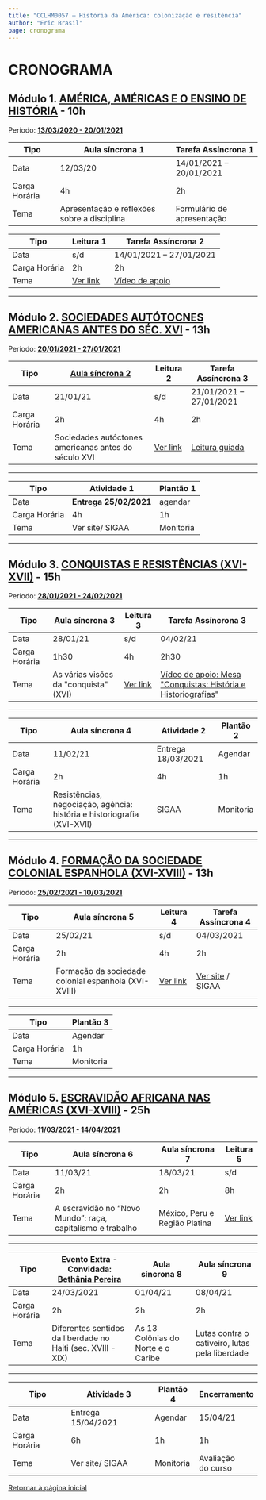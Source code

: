 ```yaml
---
title: "CCLHM0057 – História da América: colonização e resitência"
author: "Eric Brasil"
page: cronograma
---
```


# CRONOGRAMA

## Módulo 1. [AMÉRICA, AMÉRICAS E O ENSINO DE HISTÓRIA](modulo1/m1.md) - 10h

Período: **<u>13/03/2020 - 20/01/2021</u>**

| Tipo          | Aula síncrona 1                             | Tarefa Assíncrona 1        |
| ------------- | ------------------------------------------- | -------------------------- |
| Data          | 12/03/20                                    | 14/01/2021 – 20/01/2021    |
| Carga Horária | 4h                                          | 2h                         |
| Tema          | Apresentação e reflexões sobre a disciplina | Formulário de apresentação |

| Tipo          | Leitura 1                   | Tarefa Assíncrona 2     |
| ------------- | --------------------------- | ----------------------- |
| Data          | s/d                         | 14/01/2021 – 27/01/2021 |
| Carga Horária | 2h                          | 2h                      |
| Tema          | [Ver link](modulo1/biblio1) | [Vídeo de apoio](https://www.youtube.com/watch?v=hMX8ITv40K8)          |

***

## Módulo 2. [SOCIEDADES AUTÓTOCNES AMERICANAS ANTES DO SÉC. XVI](modulo2/m2.md) - 13h

Período: **<u>20/01/2021 - 27/01/2021</u>**

| Tipo          | [Aula síncrona 2](https://ericbrasiln.github.io/america_colonial_2020.1/#/8)                                      | Leitura 2    | Tarefa Assíncrona 3     |
| ------------- | ---------------------------------------------------- | ------------ | ----------------------- |
| Data          | 21/01/21                                             | s/d          | 21/01/2021 – 27/01/2021 |
| Carga Horária | 2h                                                   | 4h           | 2h                      |
| Tema          | Sociedades autóctones americanas antes do século XVI | [Ver link](modulo2/biblio2.md) | [Leitura guiada](modulo2/ta3.md)        |

***

| Tipo          | Atividade 1            | Plantão 1 |
| ------------- | ---------------------- | --------- |
| Data          | **Entrega 25/02/2021** | agendar   |
| Carga Horária | 4h                     | 1h        |
| Tema          | Ver site/ SIGAA        | Monitoria |

***

## Módulo 3. [CONQUISTAS E RESISTÊNCIAS (XVI-XVII)](modulo3/m3.md) - 15h

Período: **<u>28/01/2021 - 24/02/2021</u>**

| Tipo          | Aula síncrona 3                       | Leitura 3    | Tarefa Assíncrona 3 |
| ------------- | ------------------------------------- | ------------ | ------------------- |
| Data          | 28/01/21                              | s/d          | 04/02/21            |
| Carga Horária | 1h30                                    | 4h           | 2h30                  |
| Tema          | As várias visões da "conquista" (XVI) | [Ver link](modulo3/biblio3.md) | [Vídeo de apoio: Mesa "Conquistas: História e Historiografias"](https://youtu.be/n58_W95F6xY?t=894)      |

***

| Tipo          | Aula síncrona 4 | Atividade 2                                                  | Plantão 2        |
| ------------- | --------------- | ------------------------------------------------------------ | ---------------- |
| Data          | 11/02/21        | Entrega 18/03/2021                                           | Agendar          |
| Carga Horária | 2h              | 4h                                                           | 1h               |
| Tema          | Resistências, negociação, agência: história e historiografia (XVI-XVII)  | SIGAA | Monitoria |

***

## Módulo 4. [FORMAÇÃO DA SOCIEDADE COLONIAL ESPANHOLA (XVI-XVIII)](modulo4/m4.md) - 13h

Período: **<u>25/02/2021 - 10/03/2021</u>**

| Tipo          | Aula síncrona 5                                       | Leitura 4    | Tarefa Assíncrona 4 |
| ------------- | ----------------------------------------------------- | ------------ | ------------------- |
| Data          | 25/02/21                                              | s/d          | 04/03/2021                 |
| Carga Horária | 2h                                                    | 4h           | 2h                  |
| Tema          | Formação da sociedade colonial espanhola (XVI-XVIII) | [Ver link](modulo4/biblio4.md) | [Ver site](docs/modulo4/ta4.md) / SIGAA    |

***

| Tipo          |Plantão 3  |
| ------------- | --------- |
| Data          | Agendar   |
| Carga Horária | 1h        |
| Tema          | Monitoria |

***

## Módulo 5. [ESCRAVIDÃO AFRICANA NAS AMÉRICAS (XVI-XVIII)](modulo5/m5.md) - 25h

Período: **<u>11/03/2021 - 14/04/2021</u>**

| Tipo          | Aula síncrona 6                                            | Aula síncrona 7               | Leitura 5    |
| ------------- | ---------------------------------------------------------- | ----------------------------- | ------------ |
| Data          | 11/03/21                                                   | 18/03/21                      | s/d          |
| Carga Horária | 2h                                                         | 2h                            | 8h           |
| Tema          | A escravidão no “Novo Mundo”: raça, capitalismo e trabalho | México, Peru e Região Platina | [Ver link](modulo5/biblio5.md) |

***

| Tipo          | Evento Extra - Convidada: [Bethânia Pereira](http://lattes.cnpq.br/0860853837341761)     | Aula síncrona 8                    | Aula síncrona 9                                |
| ------------- | ----------------------- | ---------------------------------- | ---------------------------------------------- |
| Data          | 24/03/2021 | 01/04/21                           | 08/04/21                                       |
| Carga Horária | 2h                      | 2h                                 | 2h                                             |
| Tema          | Diferentes sentidos da liberdade no Haiti (sec. XVIII - XIX)         | As 13 Colônias do Norte e o Caribe | Lutas contra o cativeiro, lutas pela liberdade |

***

| Tipo          | Atividade 3        | Plantão 4 | Encerramento|
| ------------- | ------------------ | --------- | ------------|
| Data          | Entrega 15/04/2021 | Agendar   | 15/04/21    |
| Carga Horária | 6h                 | 1h        | 1h          |
| Tema          | Ver site/ SIGAA    | Monitoria | Avaliação<br> do curso|

[Retornar à página inicial](http://ericbrasiln.github.io/cclhm0057_ihl)
